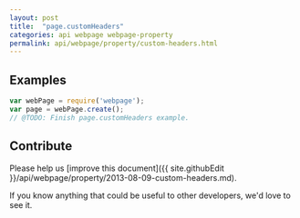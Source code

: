 ```yaml
---
layout: post
title:  "page.customHeaders"
categories: api webpage webpage-property
permalink: api/webpage/property/custom-headers.html
---
```


## Examples

```javascript
var webPage = require('webpage');
var page = webPage.create();
// @TODO: Finish page.customHeaders example.
```

## Contribute

Please help us [improve this document]({{ site.githubEdit }}/api/webpage/property/2013-08-09-custom-headers.md).

If you know anything that could be useful to other developers, we'd love to see it.


